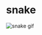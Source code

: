 # snake
![snake gif](https://github.com/venkateshness/snake/blob/output/github-contribution-grid-snake.gif)
